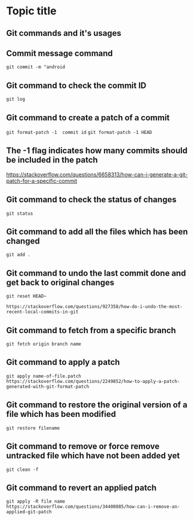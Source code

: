 # Topic title

## Git commands and it's usages 



## Commit message command
`git commit -m "android`

## Git command to check the commit ID
`git log`


## Git command to create a patch of a commit
`git format-patch -1  commit id`
`git format-patch -1 HEAD`
## The -1 flag indicates how many commits should be included in the patch
https://stackoverflow.com/questions/6658313/how-can-i-generate-a-git-patch-for-a-specific-commit 


## Git command to check the status of changes
`git status`

## Git command to add all the files which has been changed 
`git add .`

## Git command to undo the last commit done and get back to original changes 
`git reset HEAD~`

`https://stackoverflow.com/questions/927358/how-do-i-undo-the-most-recent-local-commits-in-git`

## Git command to fetch from a specific branch 
`git fetch origin branch name`


## Git command to apply a patch 
`git apply name-of-file.patch`
`https://stackoverflow.com/questions/2249852/how-to-apply-a-patch-generated-with-git-format-patch`

## Git command to restore the original version of a file which has been modified
`git restore filename`

## Git command to remove or force remove untracked file which have not been added yet 
`git clean -f`

## Git command to revert an applied patch 
`git apply -R file name`
`https://stackoverflow.com/questions/34400885/how-can-i-remove-an-applied-git-patch`
